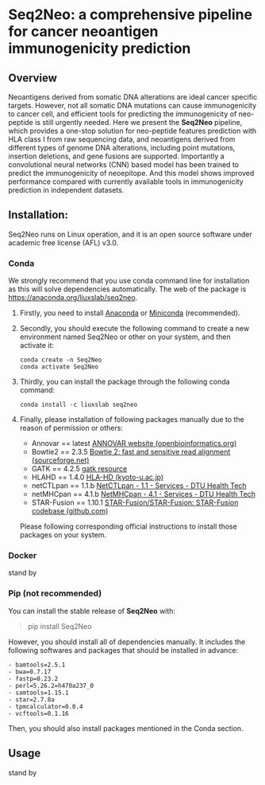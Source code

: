 # Seq2Neo: a comprehensive pipeline for cancer neoantigen immunogenicity prediction

## Overview
Neoantigens derived from somatic DNA alterations are ideal cancer specific targets. However, not all somatic DNA mutations can cause immunogenicity to cancer cell, and efficient tools for predicting the immunogenicity of neo-peptide is still urgently needed. Here we present the **Seq2Neo** pipeline, which provides a one-stop solution for neo-peptide features prediction with HLA class I from raw sequencing data, and neoantigens derived from different types of genome DNA alterations, including point mutations, insertion deletions, and gene fusions are supported. Importantly a convolutional neural networks (CNN) based model has been trained to predict the immunogenicity of neoepitope. And this model shows improved performance compared with currently available tools in immunogenicity prediction in independent datasets.

## Installation:
Seq2Neo runs on Linux operation, and it is an open source software under academic free license (AFL) v3.0.

### Conda

We strongly recommend that you use conda command line for installation as this will solve dependencies automatically. The web of the package is https://anaconda.org/liuxslab/seq2neo. 

1. Firstly, you need to install [Anaconda](https://www.anaconda.com/) or [Miniconda](https://docs.conda.io/en/latest/miniconda.html#) (recommended). 

2. Secondly, you should execute the following command to create a new environment named Seq2Neo or other on your system, and then activate it:

   ``` shell
   conda create -n Seq2Neo
   conda activate Seq2Neo
   ```

3. Thirdly, you can install the package through the following conda command:

   ```shell
   conda install -c liuxslab seq2neo
   ```

4. Finally, please installation of following packages manually due to the reason of permission or others:

   - Annovar == latest  [ANNOVAR website (openbioinformatics.org)](https://www.openbioinformatics.org/annovar/annovar_download_form.php)
   - Bowtie2 == 2.3.5  [Bowtie 2: fast and sensitive read alignment (sourceforge.net)](http://bowtie-bio.sourceforge.net/bowtie2/index.shtml)
   - GATK == 4.2.5  [gatk resource](https://gatk.broadinstitute.org)
   - HLAHD == 1.4.0  [HLA-HD (kyoto-u.ac.jp)](https://www.genome.med.kyoto-u.ac.jp/HLA-HD/)
   - netCTLpan == 1.1.b [NetCTLpan - 1.1 - Services - DTU Health Tech](https://services.healthtech.dtu.dk/service.php?NetCTLpan-1.1)
   - netMHCpan == 4.1.b  [NetMHCpan - 4.1 - Services - DTU Health Tech](https://services.healthtech.dtu.dk/service.php?NetMHCpan-4.1)
   - STAR-Fusion == 1.10.1 [STAR-Fusion/STAR-Fusion: STAR-Fusion codebase (github.com)](https://github.com/STAR-Fusion/STAR-Fusion)

   Please following corresponding official instructions to install those packages on your system.

### Docker

stand by

### Pip (not recommended)

You can install the stable release of **Seq2Neo** with:

> pip install Seq2Neo

However, you should install all of dependencies manually. It includes the following softwares and packages that should be installed in advance:

``` plain
- bamtools=2.5.1
- bwa=0.7.17
- fastp=0.23.2
- perl=5.26.2=h470a237_0
- samtools=1.15.1
- star=2.7.8a
- tpmcalculator=0.0.4
- vcftools=0.1.16
```

Then, you should also install packages mentioned in the Conda section.

## Usage

stand by
